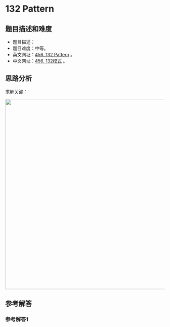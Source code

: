 # 132 Pattern

## 题目描述和难度
+ 题目描述：
+ 题目难度：中等。
+ 英文网址：[456. 132 Pattern](https://leetcode.com/problems/132-pattern/description/)  。
+ 中文网址：[456. 132模式](https://leetcode-cn.com/problems/132-pattern/description/)  。
## 思路分析
求解关键：

<img src="https://liweiwei1419.github.io/images/leetcode-solution/" width="600">

## 参考解答
### 参考解答1

```java

```